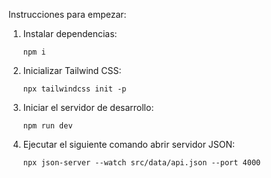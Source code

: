 Instrucciones para empezar:

1. Instalar dependencias:
   ```
   npm i
   ```

2. Inicializar Tailwind CSS:
   ```
   npx tailwindcss init -p
   ```

3. Iniciar el servidor de desarrollo:
   ```
   npm run dev
   ```

4. Ejecutar el siguiente comando abrir servidor JSON:
   ```
   npx json-server --watch src/data/api.json --port 4000
   ```


